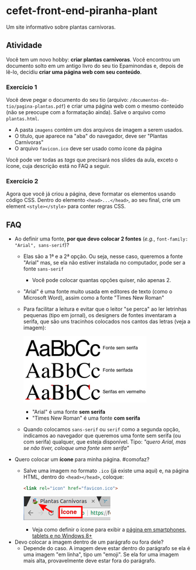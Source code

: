 # cefet-front-end-piranha-plant

Um site informativo sobre plantas carnívoras.

## Atividade

Você tem um novo hobby: **criar plantas carnívoras**. Você encontrou um
documento solto em um antigo livro do seu tio Epaminondas e, depois de lê-lo,
decidiu **criar uma página web com seu conteúdo**.

### Exercício 1

Você deve pegar o documento do seu tio (arquivo:
`/documentos-do-tio/pagina-plantas.pdf`) e criar uma página web com o
mesmo conteúdo (não se preocupe com a formatação ainda).
Salve o arquivo como `plantas.html`.
  - A pasta `imagens` contém um dos arquivos de imagem a serem usados.
  - O título, que aparece na "aba" do navegador, deve ser "Plantas Carnívoras"
  - O arquivo `favicon.ico` deve ser usado como ícone da página

Você pode ver todas as _tags_ que precisará nos slides da aula, exceto o
ícone, cuja descrição está no FAQ a seguir.

### Exercício 2

Agora que você já criou a página, deve formatar os elementos usando código CSS.
Dentro do elemento `<head>...</head>`, ao seu final, crie um element
`<style></style>` para conter regras CSS.

## FAQ

- Ao definir uma fonte, **por que devo colocar 2 fontes** (_e.g._, `font-family: "Arial", sans-serif`)?
  - Elas são a 1ª e a 2ª opção. Ou seja, nesse caso, queremos a fonte "Arial" mas, se ela não estiver instalada no computador, pode ser a fonte `sans-serif`
    - Você pode colocar quantas opções quiser, não apenas 2.
  - "Arial" é uma fonte muito usada em editores de texto (como o Microsoft Word), assim como a fonte "Times New Roman"
  - Para facilitar a leitura e evitar que o leitor "se perca" ao ler letrinhas pequenas (tipo em jornal), os designers de fontes inventaram a serifa, que são uns tracinhos colocados nos cantos das letras (veja a imagem):

    ![](docs/serifa.jpg)
    - "Arial" é uma fonte **sem serifa**
    - "Times New Roman" é uma fonte **com serifa**
  - Quando colocamos `sans-serif` ou `serif` como a segunda opção, indicamos ao navegador que queremos uma fonte sem serifa (ou com serifa) qualquer, que esteja disponível. Tipo: _"quero Arial, mas se não tiver, coloque uma fonte sem serifa"_
- Quero colocar um **ícone** para minha página. #comofaz?
  - Salve uma imagem no formato `.ico` (já existe uma aqui) e, na página HTML,
    dentro do `<head></head>`, coloque:
    
    ```html
    <link rel="icon" href="favicon.ico">
    ```

    ![](docs/favicon.png)
    - Veja como definir o ícone para exibir a [página em smartphones, tablets e no Windows 8+](https://tableless.com.br/favicons/)
- Devo colocar a imagem dentro de um parágrafo ou fora dele?
  - Depende do caso. A imagem deve estar dentro do parágrafo se ela
    é uma imagem "em linha", tipo um "emoji". Se ela for uma imagem mais alta,
    provavelmente deve estar fora do parágrafo.
